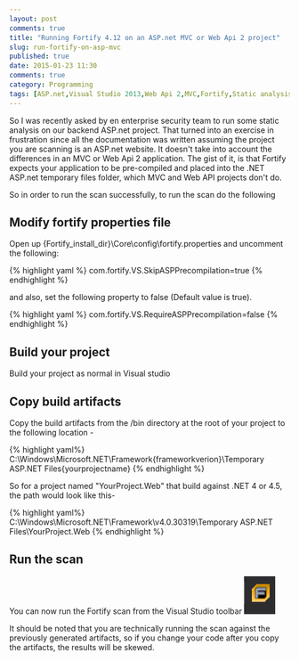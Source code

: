 ```yaml
---
layout: post
comments: true
title: "Running Fortify 4.12 on an ASP.net MVC or Web Api 2 project"
slug: run-fortify-on-asp-mvc
published: true
date: 2015-01-23 11:30
comments: true
category: Programming
tags: [ASP.net,Visual Studio 2013,Web Api 2,MVC,Fortify,Static analysis]
---
```


So I was recently asked by en enterprise security team to run some static analysis on our backend ASP.net project. That turned
into an exercise in frustration since all the documentation was written assuming the project you are scanning is an ASP.net website.
It doesn't take into account the differences in an MVC or Web Api 2 application. The gist of it, is that Fortify expects
your application to be pre-compiled and placed into the .NET ASP.net temporary files folder, which MVC and Web API projects don't do.

<!-- more -->

So in order to run the scan successfully, to run the scan do the following

## Modify fortify properties file

Open up {Fortify_install_dir}\Core\config\fortify.properties and uncomment the following:

{% highlight yaml %}
           com.fortify.VS.SkipASPPrecompilation=true
{% endhighlight %}

and also, set the following property to false (Default value is true).

{% highlight yaml %}
     com.fortify.VS.RequireASPPrecompilation=false
{% endhighlight %}

## Build your project

Build your project as normal in Visual studio

## Copy build artifacts

Copy the build artifacts from the /bin directory at the root of your project to the following location -

{% highlight yaml%}
C:\Windows\Microsoft.NET\Framework\{frameworkverion}\Temporary ASP.NET Files\{yourprojectname}
{% endhighlight %}

So for a project named "YourProject.Web" that build against .NET 4 or 4.5, the path would look like this-

{% highlight yaml%}
C:\Windows\Microsoft.NET\Framework\v4.0.30319\Temporary ASP.NET Files\YourProject.Web
{% endhighlight %}

## Run the scan

You can now run the Fortify scan from the Visual Studio toolbar
![I have no idea what I am doing](/images/fortify.png)

It should be noted that you are technically running the scan against the previously generated artifacts, so if you change your
code after you copy the artifacts, the results will be skewed.